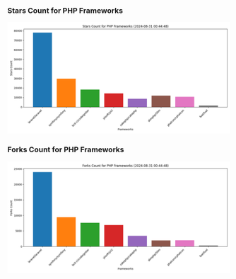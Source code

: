 ### Stars Count for PHP Frameworks

![Stars Chart](./archive/charts/20240831004448_stars_count.png)

### Forks Count for PHP Frameworks

![Forks Chart](./archive/charts/20240831004448_forks_count.png)

